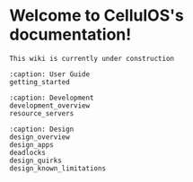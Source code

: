# Welcome to CellulOS's documentation!

```{attention}
This wiki is currently under construction
```

```{toctree}
:caption: User Guide
getting_started
```

```{toctree}
:caption: Development
development_overview
resource_servers
```

```{toctree}
:caption: Design
design_overview
design_apps
deadlocks
design_quirks
design_known_limitations
```